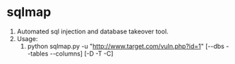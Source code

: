 # sqlmap

1. Automated sql injection and database takeover tool.
2. Usage:
   1. python sqlmap.py -u "http://www.target.com/vuln.php?id=1" \[--dbs --tables --columns] \[-D -T -C]
